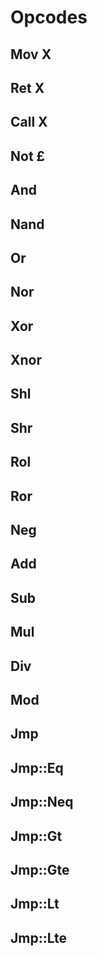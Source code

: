 # Opcodes

## Mov X

## Ret X

## Call X

## Not £

## And

## Nand

## Or

## Nor

## Xor

## Xnor

## Shl

## Shr

## Rol

## Ror

## Neg

## Add

## Sub

## Mul

## Div

## Mod

## Jmp

## Jmp::Eq

## Jmp::Neq

## Jmp::Gt

## Jmp::Gte

## Jmp::Lt

## Jmp::Lte
